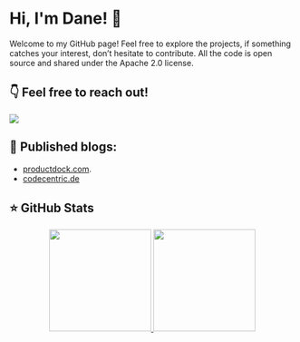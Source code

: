 # Hi, I'm Dane! 👋
Welcome to my GitHub page! Feel free to explore the projects, if something catches your interest, don’t hesitate to contribute. All the code is open source and shared under the Apache 2.0 license.

## 👇 Feel free to reach out!
<a href="https://www.linkedin.com/in/danijeldragicevic/"><img src="https://img.shields.io/badge/-LinkedIn-0A66C2?style=for-the-badge&logo=Linkedin&logoColor=white"/></a>

## 📝 Published blogs:
- [productdock.com](https://productdock.com/?s=danijel+dragicevic). <pr>
- [codecentric.de](https://www.codecentric.de/wissens-hub/blog/compose-your-business-platform-using-the-api-led-connectivity-approach)

## ⭐️ GitHub Stats
<p align="center">
  <a href="https://github.com/danijeldragicevic">
    <img height="180em" src="https://github-readme-stats.vercel.app/api?username=danijeldragicevic&count_private=true&show_icons=true&include_all_commits=true"/>
    <img height="180em" src="https://github-readme-stats-eight-theta.vercel.app/api/top-langs/?username=danijeldragicevic&layout=compact&langs_count=6&hide=html,css,javascript"/>
  </a>
</p>
